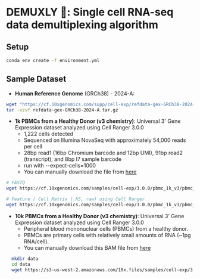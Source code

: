 # DEMUXLY 🧶: Single cell RNA-seq data demultiplexing algorithm

## Setup
```bash
conda env create -f environment.yml
```

## Sample Dataset
* **Human Reference Genome** (GRCh38) - 2024-A:  
```bash
wget "https://cf.10xgenomics.com/supp/cell-exp/refdata-gex-GRCh38-2024-A.tar.gz"
tar -xzvf refdata-gex-GRCh38-2024-A.tar.gz
```
* **1k PBMCs from a Healthy Donor (v3 chemistry)**: Universal 3' Gene Expression dataset analyzed using Cell Ranger 3.0.0
  * 1,222 cells detected
  * Sequenced on Illumina NovaSeq with approximately 54,000 reads per cell
  * 28bp read1 (16bp Chromium barcode and 12bp UMI), 91bp read2 (transcript), and 8bp I7 sample barcode
  * run with --expect-cells=1000 
  * You can manually download the file from [here](https://www.10xgenomics.com/datasets/1-k-pbm-cs-from-a-healthy-donor-v-3-chemistry-3-standard-3-0-0)
```bash
# FASTQ
wget https://cf.10xgenomics.com/samples/cell-exp/3.0.0/pbmc_1k_v3/pbmc_1k_v3_fastqs.tar

# Feature / Cell Matrix (.h5, raw) using Cell Ranger
wget https://cf.10xgenomics.com/samples/cell-exp/3.0.0/pbmc_1k_v3/pbmc_1k_v3_raw_feature_bc_matrix.h5
```
* **10k PBMCs from a Healthy Donor (v3 chemistry)**: Universal 3' Gene Expression dataset analyzed using Cell Ranger 3.0.0
  * Peripheral blood mononuclear cells (PBMCs) from a healthy donor.
  * PBMCs are primary cells with relatively small amounts of RNA (~1pg RNA/cell). 
  * You can manually download this BAM file from [here](https://www.10xgenomics.com/datasets/10-k-pbm-cs-from-a-healthy-donor-v-3-chemistry-3-standard-3-0-0)  
```bash
  mkdir data
  cd data
  wget https://s3-us-west-2.amazonaws.com/10x.files/samples/cell-exp/3.0.0/pbmc_10k_v3/pbmc_10k_v3_possorted_genome_bam.bam
  ```
  
